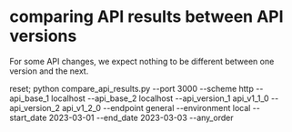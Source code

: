 # comparing API results between API versions

For some API changes, we expect nothing to be different between one version and the next.

reset; python compare_api_results.py --port 3000 --scheme http --api_base_1 localhost --api_base_2 localhost --api_version_1 api_v1_1_0 --api_version_2 api_v1_2_0 --endpoint general --environment local --start_date 2023-03-01 --end_date 2023-03-03 --any_order